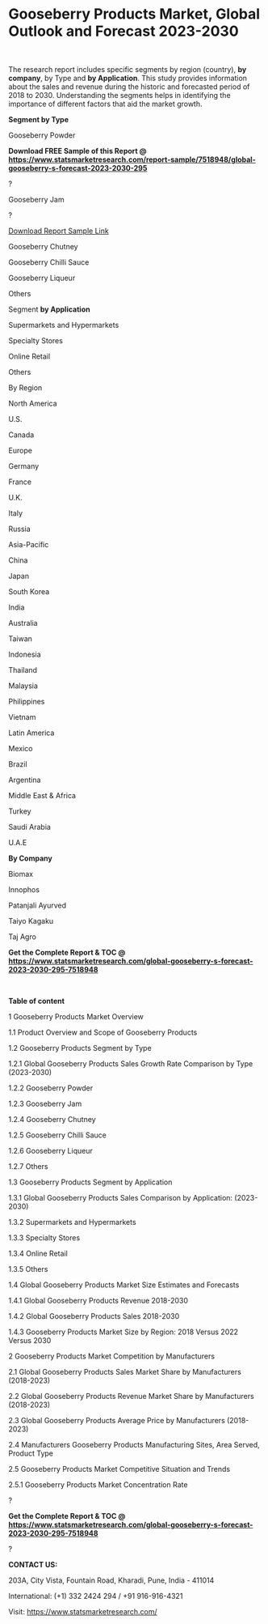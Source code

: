 <h1>Gooseberry Products Market, Global Outlook and Forecast 2023-2030</h1><br/><p>The research report includes specific segments by region (country), <strong>by company</strong>, by Type and <strong>by Application</strong>. This study provides information about the sales and revenue during the historic and forecasted period of 2018 to 2030. Understanding the segments helps in identifying the importance of different factors that aid the market growth.</p>
 
 
 
 <p><strong>Segment by Type</strong></p>
 
 
 
 <p>Gooseberry Powder</p>
 
 
 
 <div><b>Download FREE Sample of this Report @ <a href="https://www.statsmarketresearch.com/download-free-sample/7518948/global-gooseberry-s-forecast-2023-2030-295">https://www.statsmarketresearch.com/report-sample/7518948/global-gooseberry-s-forecast-2023-2030-295</a></b></div>
 
 
 
 <p>? </p>
 
 
 
 <p>Gooseberry Jam</p>
 
 
 
 <p>? </p>
 
 
 
 <p><a href="https://www.statsmarketresearch.com/download-free-sample/7518948/global-gooseberry-s-forecast-2023-2030-295">Download Report Sample Link</a></p>
 
 
 
 <p>Gooseberry Chutney</p>
 
 
 
 <p>Gooseberry Chilli Sauce</p>
 
 
 
 <p>Gooseberry Liqueur</p>
 
 
 
 <p>Others</p>
 
 
 
 <p>Segment <strong>by Application</strong></p>
 
 
 
 <p>Supermarkets and Hypermarkets</p>
 
 
 
 <p>Specialty Stores</p>
 
 
 
 <p>Online Retail</p>
 
 
 
 <p>Others</p>
 
 
 
 <p>By Region</p>
 
 
 
 <p>North America</p>
 
 
 
 <p>U.S.</p>
 
 
 
 <p>Canada</p>
 
 
 
 <p>Europe</p>
 
 
 
 <p>Germany</p>
 
 
 
 <p>France</p>
 
 
 
 <p>U.K.</p>
 
 
 
 <p>Italy</p>
 
 
 
 <p>Russia</p>
 
 
 
 <p>Asia-Pacific</p>
 
 
 
 <p>China</p>
 
 
 
 <p>Japan</p>
 
 
 
 <p>South Korea</p>
 
 
 
 <p>India</p>
 
 
 
 <p>Australia</p>
 
 
 
 <p>Taiwan</p>
 
 
 
 <p>Indonesia</p>
 
 
 
 <p>Thailand</p>
 
 
 
 <p>Malaysia</p>
 
 
 
 <p>Philippines</p>
 
 
 
 <p>Vietnam</p>
 
 
 
 <p>Latin America</p>
 
 
 
 <p>Mexico</p>
 
 
 
 <p>Brazil</p>
 
 
 
 <p>Argentina</p>
 
 
 
 <p>Middle East & Africa</p>
 
 
 
 <p>Turkey</p>
 
 
 
 <p>Saudi Arabia</p>
 
 
 
 <p>U.A.E</p>
 
 
 
 <p><strong>By Company</strong></p>
 
 
 
 <p>Biomax</p>
 
 
 
 <p>Innophos</p>
 
 
 
 <p>Patanjali Ayurved</p>
 
 
 
 <p>Taiyo Kagaku</p>
 
 
 
 <p>Taj Agro</p>
 
 
 
 <div><b>Get the Complete Report & TOC @ <a href="https://www.statsmarketresearch.com/global-gooseberry-s-forecast-2023-2030-295-7518948">https://www.statsmarketresearch.com/global-gooseberry-s-forecast-2023-2030-295-7518948</a></b></div>
 
 
 
 <p><br />
 
 <b>Table of content</b></p>
 
 
 
 <p>1 Gooseberry Products Market Overview<br />
 
 1.1 Product Overview and Scope of Gooseberry Products<br />
 
 1.2 Gooseberry Products Segment by Type<br />
 
 1.2.1 Global Gooseberry Products Sales Growth Rate Comparison by Type (2023-2030)<br />
 
 1.2.2 Gooseberry Powder<br />
 
 1.2.3 Gooseberry Jam<br />
 
 1.2.4 Gooseberry Chutney<br />
 
 1.2.5 Gooseberry Chilli Sauce<br />
 
 1.2.6 Gooseberry Liqueur<br />
 
 1.2.7 Others<br />
 
 1.3 Gooseberry Products Segment by Application<br />
 
 1.3.1 Global Gooseberry Products Sales Comparison by Application: (2023-2030)<br />
 
 1.3.2 Supermarkets and Hypermarkets<br />
 
 1.3.3 Specialty Stores<br />
 
 1.3.4 Online Retail<br />
 
 1.3.5 Others<br />
 
 1.4 Global Gooseberry Products Market Size Estimates and Forecasts<br />
 
 1.4.1 Global Gooseberry Products Revenue 2018-2030<br />
 
 1.4.2 Global Gooseberry Products Sales 2018-2030<br />
 
 1.4.3 Gooseberry Products Market Size by Region: 2018 Versus 2022 Versus 2030<br />
 
 2 Gooseberry Products Market Competition by Manufacturers<br />
 
 2.1 Global Gooseberry Products Sales Market Share by Manufacturers (2018-2023)<br />
 
 2.2 Global Gooseberry Products Revenue Market Share by Manufacturers (2018-2023)<br />
 
 2.3 Global Gooseberry Products Average Price by Manufacturers (2018-2023)<br />
 
 2.4 Manufacturers Gooseberry Products Manufacturing Sites, Area Served, Product Type<br />
 
 2.5 Gooseberry Products Market Competitive Situation and Trends<br />
 
 2.5.1 Gooseberry Products Market Concentration Rate<br />
 
 ? </p>
 
 
 
 <div><b>Get the Complete Report & TOC @ <a href="https://www.statsmarketresearch.com/global-gooseberry-s-forecast-2023-2030-295-7518948">https://www.statsmarketresearch.com/global-gooseberry-s-forecast-2023-2030-295-7518948</a></b></div>
 
 
 
 <p>? </p>
 
 
 
 <p><b>CONTACT US:</b><br />
 
 203A, City Vista, Fountain Road, Kharadi, Pune, India - 411014<br />
 
 International: (+1) 332 2424 294 / +91 916-916-4321<br />
 
 Visit: <a href="https://www.statsmarketresearch.com/">https://www.statsmarketresearch.com/</a></p>